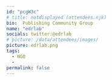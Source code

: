 ```yaml
---
id: "pcgW3c"
# title: notdisplayed (attendees.njk)
bio:  Publishing Community Group
name: "edrlab"
socials: twitter:@edrlab
# picture: /data/attendees/images/
picture: edrlab.png
tags: 
  - NGO
  - 
permalink: false
---
```



